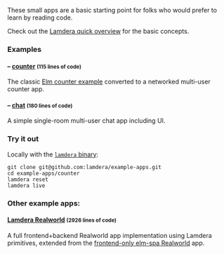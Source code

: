 
These small apps are a basic starting point for folks who would prefer to learn by reading code.

Check out the [Lamdera quick overview](https://dashboard.lamdera.app/) for the basic concepts.


### Examples

#### – [counter](counter) <small>(115 lines of code)</small>

The classic [Elm counter example](https://elm-lang.org/examples/buttons) converted to a networked multi-user counter app.

#### – [chat](chat) <small>(180 lines of code)</small>

A simple single-room multi-user chat app including UI.


### Try it out

Locally with the [`lamdera` binary](https://dashboard.lamdera.app/docs/download):

```
git clone git@github.com:lamdera/example-apps.git
cd example-apps/counter
lamdera reset
lamdera live
```


### Other example apps:

#### [Lamdera Realworld](https://github.com/supermario/lamdera-realworld) <small>(2926 lines of code)</small>

A full frontend+backend Realworld app implementation using Lamdera primitives, extended from the [frontend-only elm-spa Realworld](https://github.com/ryannhg/elm-spa-realworld) app.
